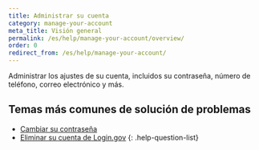```yaml
---
title: Administrar su cuenta
category: manage-your-account
meta_title: Visión general
permalink: /es/help/manage-your-account/overview/
order: 0
redirect_from: /es/help/manage-your-account/
---
```


Administrar los ajustes de su cuenta, incluidos su contraseña, número de teléfono, correo electrónico y más.

## Temas más comunes de solución de problemas

* [Cambiar su contraseña](/es/help/manage-your-account/change-your-password/)
* [Eliminar su cuenta de Login.gov](/es/help/manage-your-account/delete-your-account/)
{: .help-question-list}
